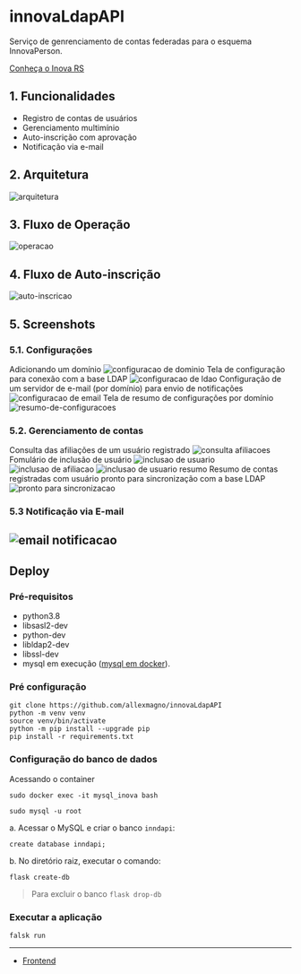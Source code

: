 # innovaLdapAPI

Serviço de genrenciamento de contas federadas para o esquema InnovaPerson.

[Conheça o Inova RS](https://www.inova.rs.gov.br/conheca-inova-rs)

## 1. Funcionalidades
* Registro de contas de usuários
* Gerenciamento multimínio
* Auto-inscrição com aprovação
* Notificação via e-mail

## 2. Arquitetura
![arquitetura](img/arquitetura.png)
## 3. Fluxo de Operação
![operacao](img/fluxo-de-operacao.png)
## 4. Fluxo de Auto-inscrição
![auto-inscricao](img/fluxo-de-autoinscricao.png)
## 5. Screenshots
### 5.1. Configurações

Adicionando um domínio
![configuracao de dominio](img/configuracao-dominio.png)
Tela de configuração para conexão com a base LDAP
![configuracao de ldao](img/configuracao-ldap.png)
Configuração de um servidor de e-mail (por domínio) para envio de notificações
![configuracao de email](img/configuracao-email.png)
Tela de resumo de configurações por domínio
![resumo-de-configuracoes](img/resumo-de-configuracoes.png)
### 5.2. Gerenciamento de contas

Consulta das afiliações de um usuário registrado
![consulta afiliacoes](img/consulta-afiliacoes.png)
Fomulário de inclusão de usuário
![inclusao de usuario](img/inclusao-de-usuario.png)
![inclusao de afiliacao](img/inclusao-de-afiliacao.png)
![inclusao de usuario resumo](img/inclusao-de-usuario-resumo.png)
Resumo de contas registradas com usuário pronto para sincronização com  a base LDAP
![pronto para sincronizacao](img/pronto-para-sincronizacao.png)

### 5.3 Notificação via E-mail
![email notificacao](img/email-notificacao.png)
---
## Deploy

### Pré-requisitos
* python3.8
* libsasl2-dev
* python-dev
* libldap2-dev
* libssl-dev
* mysql em execução ([mysql em docker](https://hub.docker.com/_/mysql)).

### Pré configuração
`git clone https://github.com/allexmagno/innovaLdapAPI `\
`python -m venv venv`\
`source venv/bin/activate`\
`python -m pip install --upgrade pip`\
`pip install -r requirements.txt`

### Configuração do banco de dados

Acessando o container 
```
sudo docker exec -it mysql_inova bash
```
```
sudo mysql -u root
```

a. Acessar o MySQL e criar o banco `inndapi`:
```mariadb
create database inndapi;
```
b. No diretório raiz, executar o comando:
```shell
flask create-db
```
> Para excluir o banco `flask drop-db`
### Executar a aplicação
```shell
falsk run
```

---
* [Frontend](https://github.com/allexmagno/innDAP)
